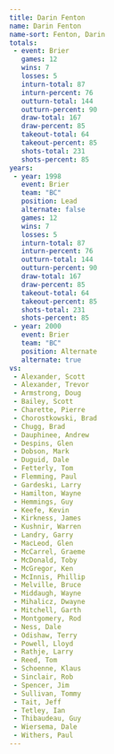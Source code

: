 ```yaml
---
title: Darin Fenton
name: Darin Fenton
name-sort: Fenton, Darin
totals:
 - event: Brier
   games: 12
   wins: 7
   losses: 5
   inturn-total: 87
   inturn-percent: 76
   outturn-total: 144
   outturn-percent: 90
   draw-total: 167
   draw-percent: 85
   takeout-total: 64
   takeout-percent: 85
   shots-total: 231
   shots-percent: 85
years:
 - year: 1998
   event: Brier
   team: "BC"
   position: Lead
   alternate: false
   games: 12
   wins: 7
   losses: 5
   inturn-total: 87
   inturn-percent: 76
   outturn-total: 144
   outturn-percent: 90
   draw-total: 167
   draw-percent: 85
   takeout-total: 64
   takeout-percent: 85
   shots-total: 231
   shots-percent: 85
 - year: 2000
   event: Brier
   team: "BC"
   position: Alternate
   alternate: true
vs:
 - Alexander, Scott
 - Alexander, Trevor
 - Armstrong, Doug
 - Bailey, Scott
 - Charette, Pierre
 - Chorostkowski, Brad
 - Chugg, Brad
 - Dauphinee, Andrew
 - Despins, Glen
 - Dobson, Mark
 - Duguid, Dale
 - Fetterly, Tom
 - Flemming, Paul
 - Gardeski, Larry
 - Hamilton, Wayne
 - Hemmings, Guy
 - Keefe, Kevin
 - Kirkness, James
 - Kushnir, Warren
 - Landry, Garry
 - MacLeod, Glen
 - McCarrel, Graeme
 - McDonald, Toby
 - McGregor, Ken
 - McInnis, Phillip
 - Melville, Bruce
 - Middaugh, Wayne
 - Mihalicz, Dwayne
 - Mitchell, Garth
 - Montgomery, Rod
 - Ness, Dale
 - Odishaw, Terry
 - Powell, Lloyd
 - Rathje, Larry
 - Reed, Tom
 - Schoenne, Klaus
 - Sinclair, Rob
 - Spencer, Jim
 - Sullivan, Tommy
 - Tait, Jeff
 - Tetley, Ian
 - Thibaudeau, Guy
 - Wiersema, Dale
 - Withers, Paul
---
```

